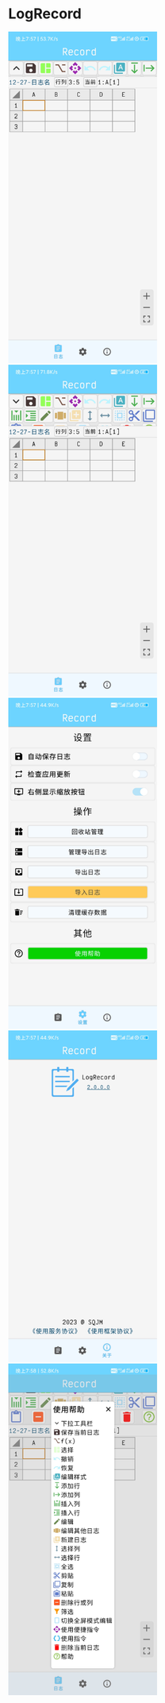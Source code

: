 # LogRecord
<img src="img_1.jpg" width="300">
<img src="img_2.jpg" width="300">
<img src="img_3.jpg" width="300">
<img src="img_4.jpg" width="300">
<img src="img_5.jpg" width="300">
